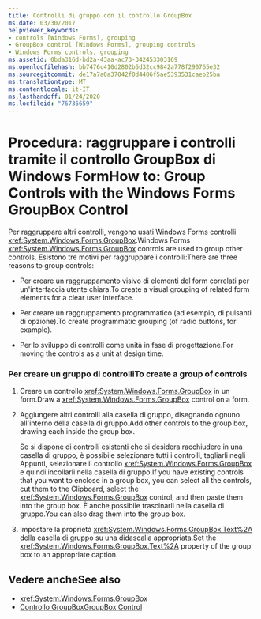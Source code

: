 ```yaml
---
title: Controlli di gruppo con il controllo GroupBox
ms.date: 03/30/2017
helpviewer_keywords:
- controls [Windows Forms], grouping
- GroupBox control [Windows Forms], grouping controls
- Windows Forms controls, grouping
ms.assetid: 0bda316d-bd2a-43aa-ac73-342453303169
ms.openlocfilehash: bb7476c410d2802b5d32cc9842a778f290765e32
ms.sourcegitcommit: de17a7a0a37042f0d4406f5ae5393531caeb25ba
ms.translationtype: MT
ms.contentlocale: it-IT
ms.lasthandoff: 01/24/2020
ms.locfileid: "76736659"
---
```

# <a name="how-to-group-controls-with-the-windows-forms-groupbox-control"></a><span data-ttu-id="84514-102">Procedura: raggruppare i controlli tramite il controllo GroupBox di Windows Form</span><span class="sxs-lookup"><span data-stu-id="84514-102">How to: Group Controls with the Windows Forms GroupBox Control</span></span>
<span data-ttu-id="84514-103">Per raggruppare altri controlli, vengono usati Windows Forms controlli <xref:System.Windows.Forms.GroupBox>.</span><span class="sxs-lookup"><span data-stu-id="84514-103">Windows Forms <xref:System.Windows.Forms.GroupBox> controls are used to group other controls.</span></span> <span data-ttu-id="84514-104">Esistono tre motivi per raggruppare i controlli:</span><span class="sxs-lookup"><span data-stu-id="84514-104">There are three reasons to group controls:</span></span>  
  
- <span data-ttu-id="84514-105">Per creare un raggruppamento visivo di elementi del form correlati per un'interfaccia utente chiara.</span><span class="sxs-lookup"><span data-stu-id="84514-105">To create a visual grouping of related form elements for a clear user interface.</span></span>  
  
- <span data-ttu-id="84514-106">Per creare un raggruppamento programmatico (ad esempio, di pulsanti di opzione).</span><span class="sxs-lookup"><span data-stu-id="84514-106">To create programmatic grouping (of radio buttons, for example).</span></span>  
  
- <span data-ttu-id="84514-107">Per lo sviluppo di controlli come unità in fase di progettazione.</span><span class="sxs-lookup"><span data-stu-id="84514-107">For moving the controls as a unit at design time.</span></span>  
  
### <a name="to-create-a-group-of-controls"></a><span data-ttu-id="84514-108">Per creare un gruppo di controlli</span><span class="sxs-lookup"><span data-stu-id="84514-108">To create a group of controls</span></span>  
  
1. <span data-ttu-id="84514-109">Creare un controllo <xref:System.Windows.Forms.GroupBox> in un form.</span><span class="sxs-lookup"><span data-stu-id="84514-109">Draw a <xref:System.Windows.Forms.GroupBox> control on a form.</span></span>  
  
2. <span data-ttu-id="84514-110">Aggiungere altri controlli alla casella di gruppo, disegnando ognuno all'interno della casella di gruppo.</span><span class="sxs-lookup"><span data-stu-id="84514-110">Add other controls to the group box, drawing each inside the group box.</span></span>  
  
     <span data-ttu-id="84514-111">Se si dispone di controlli esistenti che si desidera racchiudere in una casella di gruppo, è possibile selezionare tutti i controlli, tagliarli negli Appunti, selezionare il controllo <xref:System.Windows.Forms.GroupBox> e quindi incollarli nella casella di gruppo.</span><span class="sxs-lookup"><span data-stu-id="84514-111">If you have existing controls that you want to enclose in a group box, you can select all the controls, cut them to the Clipboard, select the <xref:System.Windows.Forms.GroupBox> control, and then paste them into the group box.</span></span> <span data-ttu-id="84514-112">È anche possibile trascinarli nella casella di gruppo.</span><span class="sxs-lookup"><span data-stu-id="84514-112">You can also drag them into the group box.</span></span>  
  
3. <span data-ttu-id="84514-113">Impostare la proprietà <xref:System.Windows.Forms.GroupBox.Text%2A> della casella di gruppo su una didascalia appropriata.</span><span class="sxs-lookup"><span data-stu-id="84514-113">Set the <xref:System.Windows.Forms.GroupBox.Text%2A> property of the group box to an appropriate caption.</span></span>  
  
## <a name="see-also"></a><span data-ttu-id="84514-114">Vedere anche</span><span class="sxs-lookup"><span data-stu-id="84514-114">See also</span></span>

- <xref:System.Windows.Forms.GroupBox>
- [<span data-ttu-id="84514-115">Controllo GroupBox</span><span class="sxs-lookup"><span data-stu-id="84514-115">GroupBox Control</span></span>](groupbox-control-windows-forms.md)

